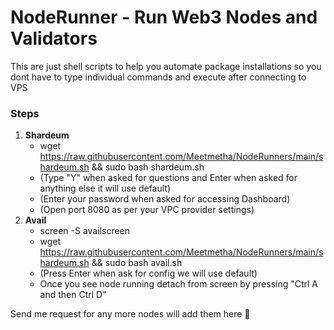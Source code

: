 # NodeRunner - Run Web3 Nodes and Validators

This are just shell scripts to help you automate package installations so you dont have to type individual commands and execute after connecting to VPS

### Steps

1. **Shardeum**
   - wget https://raw.githubusercontent.com/Meetmetha/NodeRunners/main/shardeum.sh && sudo bash shardeum.sh
   - (Type "Y" when asked for questions and Enter when asked for anything else it will use default)
   - (Enter your password when asked for accessing Dashboard)
   - (Open port 8080 as per your VPC provider settings)
2. **Avail**
   - screen -S availscreen
   - wget https://raw.githubusercontent.com/Meetmetha/NodeRunners/main/shardeum.sh && sudo bash avail.sh
   - (Press Enter when ask for config we will use default)
   - Once you see node running detach from screen by pressing "Ctrl A and then Ctrl D"

Send me request for any more nodes will add them here 🚀




